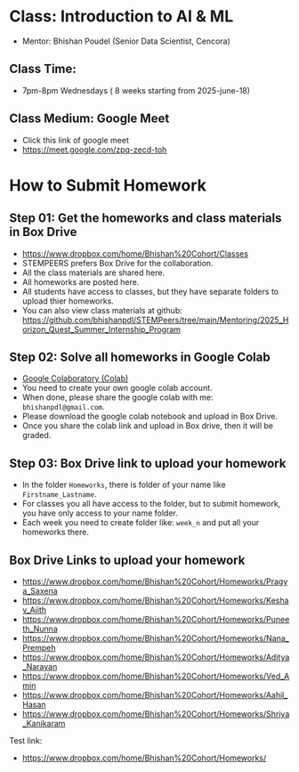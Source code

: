 # Class: Introduction to AI & ML
- Mentor: Bhishan Poudel (Senior Data Scientist, Cencora)

## Class Time:  
- 7pm-8pm Wednesdays ( 8 weeks starting from 2025-june-18)

## Class Medium: Google Meet
- Click this link of google meet
- https://meet.google.com/zpq-zecd-toh

# How to Submit Homework

## Step 01: Get the homeworks and class materials in Box Drive
- https://www.dropbox.com/home/Bhishan%20Cohort/Classes
- STEMPEERS prefers Box Drive for the collaboration.
- All the class materials are shared here.
- All homeworks are posted here.
- All students have access to classes, but they have separate folders to upload thier homeworks.
- You can also view class materials at github: https://github.com/bhishanpdl/STEMPeers/tree/main/Mentoring/2025_Horizon_Quest_Summer_Internship_Program

## Step 02: Solve all homeworks in Google Colab
- [Google Colaboratory (Colab)](https://colab.research.google.com/)
- You need to create your own google colab account.
- When done, please share the google colab with me: `bhishanpdl@gmail.com`.
- Please download the google colab notebook and upload in Box Drive.
- Once you share the colab link and upload in Box drive, then it will be graded.


## Step 03: Box Drive link to upload your homework
- In the folder `Homeworks`, there is folder of your name like `Firstname_Lastname`.
- For classes you all have access to the folder, but to submit homework, you have only access to your name folder.
- Each week you need to create folder like: `week_n` and put all your homeworks there.


## Box Drive Links to upload your homework
- https://www.dropbox.com/home/Bhishan%20Cohort/Homeworks/Pragya_Saxena  
- https://www.dropbox.com/home/Bhishan%20Cohort/Homeworks/Keshav_Ajith  
- https://www.dropbox.com/home/Bhishan%20Cohort/Homeworks/Puneeth_Nunna  
- https://www.dropbox.com/home/Bhishan%20Cohort/Homeworks/Nana_Prempeh  
- https://www.dropbox.com/home/Bhishan%20Cohort/Homeworks/Aditya_Narayan  
- https://www.dropbox.com/home/Bhishan%20Cohort/Homeworks/Ved_Amin  
- https://www.dropbox.com/home/Bhishan%20Cohort/Homeworks/Aahil_Hasan  
- https://www.dropbox.com/home/Bhishan%20Cohort/Homeworks/Shriya_Kanikaram


Test link:
- https://www.dropbox.com/home/Bhishan%20Cohort/Homeworks/

